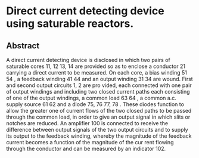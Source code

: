 # Direct current detecting device using saturable reactors.

## Abstract
A direct current detecting device is disclosed in which two pairs of saturable cores 11, 12 13, 14 are provided so as to enclose a conductor 21 carrying a direct current to be measured. On each core, a bias winding 51 54 , a feedback winding 41 44 and an output winding 31 34 are wound. First and second output circuits 1, 2 are pro vided, each connected with one pair of output windings and including two closed current paths each consisting of one of the output windings, a common load 63 64 , a common a.c. supply source 61 62 and a diode 75, 76 77, 78 . These diodes function to allow the greater one of current flows of the two closed paths to be passed through the common load, in order to give an output signal in which slits or notches are reduced. An amplifier 100 is connected to receive the difference between output signals of the two output circuits and to supply its output to the feedback winding, whereby the magnitude of the feedback current becomes a function of the magnitude of the cur rent flowing through the conductor and can be measured by an indicator 102.
